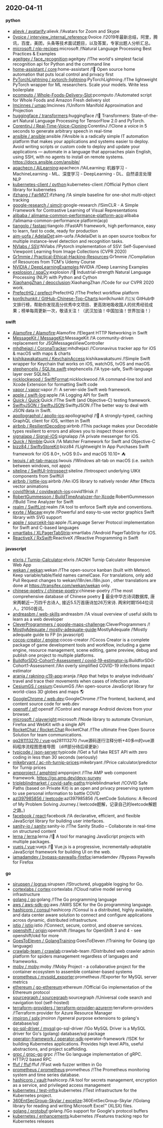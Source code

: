 ## 2020-04-11

#### python
* [alievk / avatarify](https://github.com/alievk/avatarify):alievk /!Avatars for Zoom and Skype
* [0voice / interview_internal_reference](https://github.com/0voice/interview_internal_reference):0voice /!2019年最新总结，阿里，腾讯，百度，美团，头条等技术面试题目，以及答案，专家出题人分析汇总。
* [microsoft / nlp-recipes](https://github.com/microsoft/nlp-recipes):microsoft /!Natural Language Processing Best Practices & Examples
* [ageitgey / face_recognition](https://github.com/ageitgey/face_recognition):ageitgey /!The world's simplest facial recognition api for Python and the command line
* [home-assistant / core](https://github.com/home-assistant/core):home-assistant /!🏡
Open source home automation that puts local control and privacy first
* [PyTorchLightning / pytorch-lightning](https://github.com/PyTorchLightning/pytorch-lightning):PyTorchLightning /!The lightweight PyTorch wrapper for ML researchers. Scale your models. Write less boilerplate
* [pcomputo / Whole-Foods-Delivery-Slot](https://github.com/pcomputo/Whole-Foods-Delivery-Slot):pcomputo /!Automated script for Whole Foods and Amazon Fresh delivery slot
* [lmcinnes / umap](https://github.com/lmcinnes/umap):lmcinnes /!Uniform Manifold Approximation and Projection
* [huggingface / transformers](https://github.com/huggingface/transformers):huggingface /!🤗
Transformers: State-of-the-art Natural Language Processing for TensorFlow 2.0 and PyTorch.
* [CorentinJ / Real-Time-Voice-Cloning](https://github.com/CorentinJ/Real-Time-Voice-Cloning):CorentinJ /!Clone a voice in 5 seconds to generate arbitrary speech in real-time
* [ansible / ansible](https://github.com/ansible/ansible):ansible /!Ansible is a radically simple IT automation platform that makes your applications and systems easier to deploy. Avoid writing scripts or custom code to deploy and update your applications — automate in a language that approaches plain English, using SSH, with no agents to install on remote systems. https://docs.ansible.com/ansible/
* [apachecn / AiLearning](https://github.com/apachecn/AiLearning):apachecn /!AiLearning: 机器学习 - MachineLearning - ML、深度学习 - DeepLearning - DL、自然语言处理 NLP
* [kubernetes-client / python](https://github.com/kubernetes-client/python):kubernetes-client /!Official Python client library for kubernetes
* [ifzhang / FairMOT](https://github.com/ifzhang/FairMOT):ifzhang /!A simple baseline for one-shot multi-object tracking
* [google-research / simclr](https://github.com/google-research/simclr):google-research /!SimCLR - A Simple Framework for Contrastive Learning of Visual Representations
* [alibaba / alimama-common-performance-platform-acp](https://github.com/alibaba/alimama-common-performance-platform-acp):alibaba /!alimama-common-performance platform(acp)
* [tiangolo / fastapi](https://github.com/tiangolo/fastapi):tiangolo /!FastAPI framework, high performance, easy to learn, fast to code, ready for production
* [aim-uofa / AdelaiDet](https://github.com/aim-uofa/AdelaiDet):aim-uofa /!AdelaiDet is an open source toolbox for multiple instance-level detection and recognition tasks.
* [NVlabs / SSV](https://github.com/NVlabs/SSV):NVlabs /!Pytorch implementation of SSV: Self-Supervised Viewpoint Learning from Image Collections (CVPR 2020)
* [Gr1mmie / Practical-Ethical-Hacking-Resources](https://github.com/Gr1mmie/Practical-Ethical-Hacking-Resources):Gr1mmie /!Compilation of Resources from TCM's Udemy Course
* [NVIDIA / DeepLearningExamples](https://github.com/NVIDIA/DeepLearningExamples):NVIDIA /!Deep Learning Examples
* [explosion / spaCy](https://github.com/explosion/spaCy):explosion /!💫
Industrial-strength Natural Language Processing (NLP) with Python and Cython
* [XiaohangZhan / deocclusion](https://github.com/XiaohangZhan/deocclusion):XiaohangZhan /!Code for our CVPR 2020 work.
* [PrefectHQ / prefect](https://github.com/PrefectHQ/prefect):PrefectHQ /!The Prefect workflow platform
* [kon9chunkit / GitHub-Chinese-Top-Charts](https://github.com/kon9chunkit/GitHub-Chinese-Top-Charts):kon9chunkit /!🇨🇳
GitHub中文排行榜，帮助你发现高分优秀中文项目、更高效地吸收国人的优秀经验成果；榜单每周更新一次，敬请关注！（武汉加油！中国加油！世界加油！）

#### swift
* [Alamofire / Alamofire](https://github.com/Alamofire/Alamofire):Alamofire /!Elegant HTTP Networking in Swift
* [MessageKit / MessageKit](https://github.com/MessageKit/MessageKit):MessageKit /!A community-driven replacement for JSQMessagesViewController
* [mhdhejazi / CoronaTracker](https://github.com/mhdhejazi/CoronaTracker):mhdhejazi /!Coronavirus tracker app for iOS & macOS with maps & charts
* [kishikawakatsumi / KeychainAccess](https://github.com/kishikawakatsumi/KeychainAccess):kishikawakatsumi /!Simple Swift wrapper for Keychain that works on iOS, watchOS, tvOS and macOS.
* [stephencelis / SQLite.swift](https://github.com/stephencelis/SQLite.swift):stephencelis /!A type-safe, Swift-language layer over SQLite3.
* [nicklockwood / SwiftFormat](https://github.com/nicklockwood/SwiftFormat):nicklockwood /!A command-line tool and Xcode Extension for formatting Swift code
* [vapor / vapor](https://github.com/vapor/vapor):vapor /!💧
A server-side Swift web framework.
* [apple / swift-log](https://github.com/apple/swift-log):apple /!A Logging API for Swift
* [Quick / Quick](https://github.com/Quick/Quick):Quick /!The Swift (and Objective-C) testing framework.
* [SwiftyJSON / SwiftyJSON](https://github.com/SwiftyJSON/SwiftyJSON):SwiftyJSON /!The better way to deal with JSON data in Swift.
* [apollographql / apollo-ios](https://github.com/apollographql/apollo-ios):apollographql /!📱
A strongly-typed, caching GraphQL client for iOS, written in Swift
* [airbnb / ResilientDecoding](https://github.com/airbnb/ResilientDecoding):airbnb /!This package makes your Decodable types resilient to errors and allows you to inspect those errors.
* [signalapp / Signal-iOS](https://github.com/signalapp/Signal-iOS):signalapp /!A private messenger for iOS.
* [Quick / Nimble](https://github.com/Quick/Nimble):Quick /!A Matcher Framework for Swift and Objective-C
* [bizz84 / SwiftyStoreKit](https://github.com/bizz84/SwiftyStoreKit):bizz84 /!Lightweight In App Purchases Swift framework for iOS 8.0+, tvOS 9.0+ and macOS 10.10+
⛺
* [lwouis / alt-tab-macos](https://github.com/lwouis/alt-tab-macos):lwouis /!Windows alt-tab on macOS (i.e. switch between windows, not apps)
* [siteline / SwiftUI-Introspect](https://github.com/siteline/SwiftUI-Introspect):siteline /!Introspect underlying UIKit components from SwiftUI
* [airbnb / lottie-ios](https://github.com/airbnb/lottie-ios):airbnb /!An iOS library to natively render After Effects vector animations
* [covid19risk / covidwatch-ios](https://github.com/covid19risk/covidwatch-ios):covid19risk /!
* [RobertGummesson / BuildTimeAnalyzer-for-Xcode](https://github.com/RobertGummesson/BuildTimeAnalyzer-for-Xcode):RobertGummesson /!Build Time Analyzer for Swift
* [realm / SwiftLint](https://github.com/realm/SwiftLint):realm /!A tool to enforce Swift style and conventions.
* [exyte / Macaw](https://github.com/exyte/Macaw):exyte /!Powerful and easy-to-use vector graphics Swift library with SVG support
* [apple / sourcekit-lsp](https://github.com/apple/sourcekit-lsp):apple /!Language Server Protocol implementation for Swift and C-based languages
* [xmartlabs / XLPagerTabStrip](https://github.com/xmartlabs/XLPagerTabStrip):xmartlabs /!Android PagerTabStrip for iOS.
* [ReactiveX / RxSwift](https://github.com/ReactiveX/RxSwift):ReactiveX /!Reactive Programming in Swift

#### javascript
* [elxris / Turnip-Calculator](https://github.com/elxris/Turnip-Calculator):elxris /!ACNH Turnip Calculator Responsive Web App
* [wekan / wekan](https://github.com/wekan/wekan):wekan /!The open-source kanban (built with Meteor). Keep variable/table/field names camelCase. For translations, only add Pull Request changes to wekan/i18n/en.i18n.json , other translations are done at https://transifex.com/wekan/wekan only.
* [chinese-poetry / chinese-poetry](https://github.com/chinese-poetry/chinese-poetry):chinese-poetry /!The most comprehensive database of Chinese poetry
🧶
最全中华古诗词数据库, 唐宋两朝近一万四千古诗人, 接近5.5万首唐诗加26万宋诗. 两宋时期1564位词人，21050首词。
* [andreasbm / web-skills](https://github.com/andreasbm/web-skills):andreasbm /!A visual overview of useful skills to learn as a web developer
* [CleverProgrammers / google-maps-challenge](https://github.com/CleverProgrammers/google-maps-challenge):CleverProgrammers /!
* [MostlyAdequate / mostly-adequate-guide](https://github.com/MostlyAdequate/mostly-adequate-guide):MostlyAdequate /!Mostly adequate guide to FP (in javascript)
* [cocos-creator / engine](https://github.com/cocos-creator/engine):cocos-creator /!Cocos Creator is a complete package of game development tools and workflow, including a game engine, resource management, scene editing, game preview, debug and publish one project to multiple platforms.
* [BuildforSDG-Cohort1-Assessment / covid-19-estimator-js](https://github.com/BuildforSDG-Cohort1-Assessment/covid-19-estimator-js):BuildforSDG-Cohort1-Assessment /!An overly simplified COVID-19 infections impact estimator
* [aranja / rakning-c19-app](https://github.com/aranja/rakning-c19-app):aranja /!App that helps to analyse individuals’ travel and trace their movements when cases of infection arise.
* [CesiumGS / cesium](https://github.com/CesiumGS/cesium):CesiumGS /!An open-source JavaScript library for world-class 3D globes and maps
🌎
* [GoogleChrome / web.dev](https://github.com/GoogleChrome/web.dev):GoogleChrome /!The frontend, backend, and content source code for web.dev
* [openstf / stf](https://github.com/openstf/stf):openstf /!Control and manage Android devices from your browser.
* [microsoft / playwright](https://github.com/microsoft/playwright):microsoft /!Node library to automate Chromium, Firefox and WebKit with a single API
* [RocketChat / Rocket.Chat](https://github.com/RocketChat/Rocket.Chat):RocketChat /!The ultimate Free Open Source Solution for team communications.
* [qq281113270 / vue](https://github.com/qq281113270/vue):qq281113270 /!vue源码逐行注释分析+40多m的vue源码程序流程图思维导图 （diff部分待后续更新）
* [typicode / json-server](https://github.com/typicode/json-server):typicode /!Get a full fake REST API with zero coding in less than 30 seconds (seriously)
* [mikebryant / ac-nh-turnip-prices](https://github.com/mikebryant/ac-nh-turnip-prices):mikebryant /!Price calculator/predictor for Turnip prices
* [ampproject / amphtml](https://github.com/ampproject/amphtml):ampproject /!The AMP web component framework. https://go.amp.dev/devx-survey
* [tripleblindmarket / covid-safe-paths](https://github.com/tripleblindmarket/covid-safe-paths):tripleblindmarket /!COVID Safe Paths (based on Private Kit) is an open and privacy preserving system to use personal information to battle COVID
* [azl397985856 / leetcode](https://github.com/azl397985856/leetcode):azl397985856 /!LeetCode Solutions: A Record of My Problem Solving Journey.( leetcode题解，记录自己的leetcode解题之路。)
* [facebook / react](https://github.com/facebook/react):facebook /!A declarative, efficient, and flexible JavaScript library for building user interfaces.
* [sanity-io / sanity](https://github.com/sanity-io/sanity):sanity-io /!The Sanity Studio – Collaborate in real-time on structured content
* [lerna / lerna](https://github.com/lerna/lerna):lerna /!🐉
A tool for managing JavaScript projects with multiple packages.
* [vuejs / vue](https://github.com/vuejs/vue):vuejs /!🖖
Vue.js is a progressive, incrementally-adoptable JavaScript framework for building UI on the web.
* [iamadamdev / bypass-paywalls-firefox](https://github.com/iamadamdev/bypass-paywalls-firefox):iamadamdev /!Bypass Paywalls for Firefox

#### go
* [sirupsen / logrus](https://github.com/sirupsen/logrus):sirupsen /!Structured, pluggable logging for Go.
* [cortexlabs / cortex](https://github.com/cortexlabs/cortex):cortexlabs /!Cloud native model serving infrastructure
* [golang / go](https://github.com/golang/go):golang /!The Go programming language
* [aws / aws-sdk-go](https://github.com/aws/aws-sdk-go):aws /!AWS SDK for the Go programming language.
* [hashicorp / consul](https://github.com/hashicorp/consul):hashicorp /!Consul is a distributed, highly available, and data center aware solution to connect and configure applications across dynamic, distributed infrastructure.
* [istio / istio](https://github.com/istio/istio):istio /!Connect, secure, control, and observe services.
* [openshift / origin](https://github.com/openshift/origin):openshift /!Images for OpenShift 3 and 4 - see openshift/okd for more
* [GoesToEleven / GolangTraining](https://github.com/GoesToEleven/GolangTraining):GoesToEleven /!Training for Golang (go language)
* [crawlab-team / crawlab](https://github.com/crawlab-team/crawlab):crawlab-team /!Distributed web crawler admin platform for spiders management regardless of languages and frameworks.
* [moby / moby](https://github.com/moby/moby):moby /!Moby Project - a collaborative project for the container ecosystem to assemble container-based systems
* [prometheus / mysqld_exporter](https://github.com/prometheus/mysqld_exporter):prometheus /!Exporter for MySQL server metrics
* [ethereum / go-ethereum](https://github.com/ethereum/go-ethereum):ethereum /!Official Go implementation of the Ethereum protocol
* [sourcegraph / sourcegraph](https://github.com/sourcegraph/sourcegraph):sourcegraph /!Universal code search and navigation tool (self-hosted)
* [terraform-providers / terraform-provider-azurerm](https://github.com/terraform-providers/terraform-provider-azurerm):terraform-providers /!Terraform provider for Azure Resource Manager
* [jmoiron / sqlx](https://github.com/jmoiron/sqlx):jmoiron /!general purpose extensions to golang's database/sql
* [go-sql-driver / mysql](https://github.com/go-sql-driver/mysql):go-sql-driver /!Go MySQL Driver is a MySQL driver for Go's (golang) database/sql package
* [operator-framework / operator-sdk](https://github.com/operator-framework/operator-sdk):operator-framework /!SDK for building Kubernetes applications. Provides high level APIs, useful abstractions, and project scaffolding.
* [grpc / grpc-go](https://github.com/grpc/grpc-go):grpc /!The Go language implementation of gRPC. HTTP/2 based RPC
* [ffuf / ffuf](https://github.com/ffuf/ffuf):ffuf /!Fast web fuzzer written in Go
* [prometheus / prometheus](https://github.com/prometheus/prometheus):prometheus /!The Prometheus monitoring system and time series database.
* [hashicorp / vault](https://github.com/hashicorp/vault):hashicorp /!A tool for secrets management, encryption as a service, and privileged access management
* [kubernetes / test-infra](https://github.com/kubernetes/test-infra):kubernetes /!Test infrastructure for the Kubernetes project.
* [360EntSecGroup-Skylar / excelize](https://github.com/360EntSecGroup-Skylar/excelize):360EntSecGroup-Skylar /!Golang library for reading and writing Microsoft Excel™ (XLSX) files.
* [golang / protobuf](https://github.com/golang/protobuf):golang /!Go support for Google's protocol buffers
* [kubernetes / enhancements](https://github.com/kubernetes/enhancements):kubernetes /!Features tracking repo for Kubernetes releases
